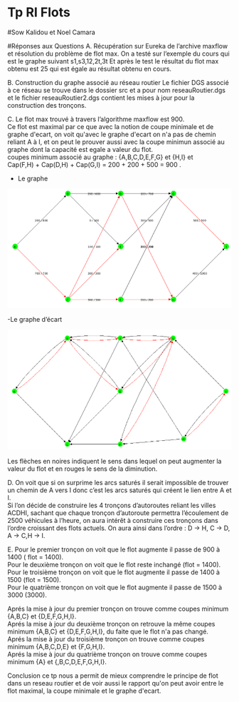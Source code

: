 # Tp RI Flots
#Sow Kalidou et Noel Camara

#Réponses aux Questions 
A. Récupération sur Eureka de l’archive maxflow et résolution du problème de flot max.
On a testé sur l’exemple du cours qui est le graphe suivant s1,s3,12,2t,3t
Et après le test le résultat du flot max obtenu est 25 qui est égale au résultat obtenu en cours.

B. Construction du graphe associé au réseau routier
Le fichier DGS associé à ce réseau se trouve dans le dossier src et a pour nom reseauRoutier.dgs et le fichier reseauRoutier2.dgs contient les mises à jour pour la construction des tronçons.

C. Le flot max trouvé à travers l’algorithme maxflow est 900.\
Ce flot est maximal par ce que avec la notion de coupe minimale et de graphe d'ecart, on voit qu'avec le graphe d'ecart on n'a pas de chemin reliant A à I, et on peut le prouver aussi avec la coupe minimun associé au graphe 
dont la capacité est egale a valeur du flot.\
coupes minimum associé au graphe : {A,B,C,D,E,F,G} et {H,I} et \
Cap(F,H) + Cap(D,H) + Cap(G,I) = 200 + 200 + 500 = 900 .

- Le graphe

![Graphe](src/TpFlotgraphe.png)

-Le graphe d’écart

![Graphe](src/TpFlotgrapheDecart.png)

Les flèches en noires indiquent le sens dans lequel on peut augmenter la valeur du flot et en
rouges le sens de la diminution.

D. On voit que si on surprime les arcs saturés il serait impossible de trouver un chemin
de A vers I donc c’est les arcs saturés qui créent le lien entre A et I.\
Si l’on décide de construire les 4 tronçons d’autoroutes reliant les villes ACDHI, sachant que
chaque tronçon d’autoroute permettra l’écoulement de 2500 véhicules à l’heure, on aura
intérêt à construire ces tronçons dans l’ordre croissant des flots actuels. On aura ainsi dans
l’ordre : D → H, C → D, A → C,H → I.

E. Pour le premier tronçon on voit que le flot augmente il passe de 900 à 1400 ( flot = 1400).\
Pour le deuxième tronçon on voit que le flot reste inchangé (flot = 1400).\
Pour le troisième tronçon on voit que le flot augmente il passe de 1400 à 1500 (flot = 1500).\
Pour le quatrième tronçon on voit que le flot augmente il passe de 1500 à 3000 (3000).

Aprés la mise à jour du premier tronçon on trouve comme coupes minimum {A,B,C} et {D,E,F,G,H,I}.\
Aprés la mise à jour du deuxième tronçon on retrouve la même coupes minimum {A,B,C} et {D,E,F,G,H,I}, du faite que le flot n'a pas changé.\
Aprés la mise à jour du troisième tronçon on trouve comme coupes minimum {A,B,C,D,E} et {F,G,H,I}.\
Aprés la mise à jour du quatrième tronçon on trouve comme coupes minimum {A} et {,B,C,D,E,F,G,H,I}.

Conclusion ce tp nous a permit de mieux comprendre le principe de flot dans un reseau routier et de voir aussi le rapport qu'on peut avoir entre le flot maximal, la coupe minimale et le graphe d'ecart.






